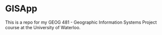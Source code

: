 # GISApp
This is a repo for my GEOG 481 - Geographic Information Systems Project course at the University of Waterloo. 
